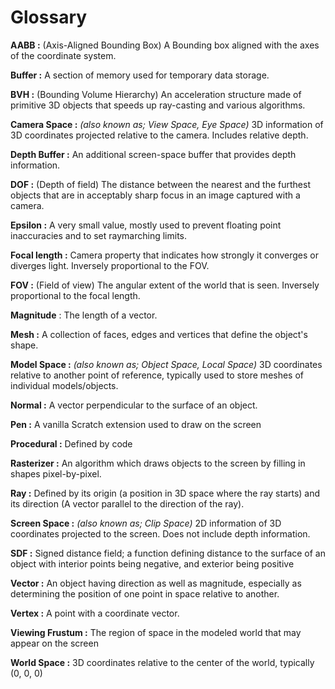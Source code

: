# Glossary
**AABB :** (Axis-Aligned Bounding Box) A Bounding box aligned with the axes of the coordinate system.

**Buffer :** A section of memory used for temporary data storage. 

**BVH :** (Bounding Volume Hierarchy) An acceleration structure made of primitive 3D objects that speeds up ray-casting and various algorithms. 

**Camera Space :** *(also known as; View Space, Eye Space)* 3D information of 3D coordinates projected relative to the camera. Includes relative depth. 

**Depth Buffer :** An additional screen-space buffer that provides depth information.

**DOF :** (Depth of field) The distance between the nearest and the furthest objects that are in acceptably sharp focus in an image captured with a camera.

**Epsilon :** A very small value, mostly used to prevent floating point inaccuracies and to set raymarching limits.

**Focal length :** Camera property that indicates how strongly it converges or diverges light. Inversely proportional to the FOV.

**FOV :** (Field of view) The angular extent of the world that is seen. Inversely proportional to the focal length.

**Magnitude** : The length of a vector.

**Mesh :** A collection of faces, edges and vertices that define the object's shape. 

**Model Space :** *(also known as; Object Space, Local Space)* 3D coordinates relative to another point of reference, typically used to store meshes of individual models/objects.

**Normal :** A vector perpendicular to the surface of an object.

**Pen :** A vanilla Scratch extension used to draw on the screen 

**Procedural :** Defined by code

**Rasterizer :** An algorithm which draws objects to the screen by filling in shapes pixel-by-pixel.

**Ray :** Defined by its origin (a position in 3D space where the ray starts) and its direction (A vector parallel to the direction of the ray).

**Screen Space :** *(also known as; Clip Space)* 2D information of 3D coordinates projected to the screen. Does not include depth information.

**SDF :** Signed distance field; a function defining distance to the surface of an object with interior points being negative, and exterior being positive

**Vector :** An object having direction as well as magnitude, especially as determining the position of one point in space relative to another.

**Vertex :** A point with a coordinate vector.

**Viewing Frustum :** The region of space in the modeled world that may appear on the screen

**World Space :** 3D coordinates relative to the center of the world, typically (0, 0, 0\)
